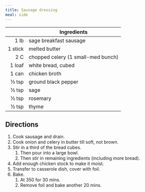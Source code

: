 ```yaml
---
title: Sausage dressing
meal: side
---
```


|| Ingredients |
|-:|-|
1 lb    | sage breakfast sausage
1 stick | melted butter
2 C     | chopped celery (1 small-med bunch)
1 loaf  | white bread, cubed
1 can   | chicken broth
½ tsp   | ground black pepper
½ tsp   | sage
½ tsp   | rosemary
½ tsp   | thyme

## Directions

1. Cook sausage and drain.
2. Cook onion and celery in butter till soft, not brown.
3. Stir in a third of the bread cubes.
	1. Then pour into a large bowl.
	2. Then stir in remaining ingredients (including more bread).
4. Add enough chicken stock to make it moist.
5. Transfer to casserole dish, cover with foil.
6. Bake.
	1. At 350 for 30 mins.
	2. Remove foil and bake another 20 mins.

